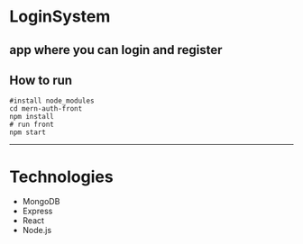 # LoginSystem
app where you can login and register
---
## How to run 
```
#install node_modules
cd mern-auth-front
npm install
# run front
npm start
```
---
# Technologies
- MongoDB
- Express
- React
- Node.js
